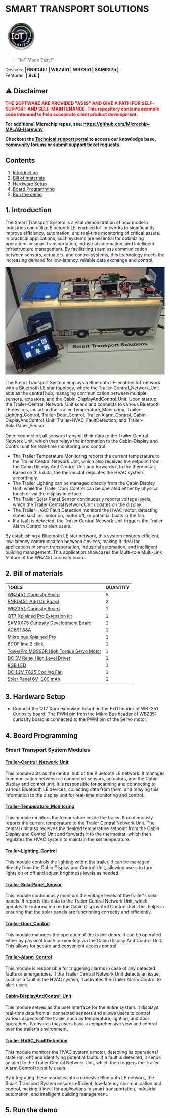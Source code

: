 # SMART TRANSPORT SOLUTIONS

<img src="docs/IoT-Made-Easy-Logo.png" width=100>


> "IoT Made Easy!" 

Devices: **| RNBD451 | WBZ451 | WBZ351 | SAM9X75 |**<br>
Features: **| BLE |**


## ⚠ Disclaimer

<p><span style="color:red"><b>
THE SOFTWARE ARE PROVIDED "AS IS" AND GIVE A PATH FOR SELF-SUPPORT AND SELF-MAINTENANCE. This repository contains example code intended to help accelerate client product development. </br>

For additional Microchip repos, see: <a href="https://github.com/Microchip-MPLAB-Harmony" target="_blank">https://github.com/Microchip-MPLAB-Harmony</a>

Checkout the <a href="https://microchipsupport.force.com/s/" target="_blank">Technical support portal</a> to access our knowledge base, community forums or submit support ticket requests.
</span></p></b>

## Contents

1. [Introduction](#step1)
1. [Bill of materials](#step2)
1. [Hardware Setup](#step3)
1. [Board Programming](#step4)
1. [Run the demo](#step5)

## 1. Introduction<a name="step1">

The Smart Transport System is a vital demonstration of how modern industries can utilize Bluetooth LE-enabled IoT networks to significantly improve efficiency, automation, and real-time monitoring of critical assets. In practical applications, such systems are essential for optimizing operations in smart transportation, industrial automation, and intelligent infrastructure management. By facilitating seamless communication between sensors, actuators, and control systems, this technology meets the increasing demand for low-latency, reliable data exchange and control.

![](docs/Smart_truck.png)

The Smart Transport System employs a Bluetooth LE-enabled IoT network with a Bluetooth LE star topology, where the Trailer-Central_Network_Unit acts as the central hub, managing communication between multiple sensors, actuators, and the Cabin-DisplayAndControl_Unit. Upon startup, the Trailer-Central_Network_Unit scans and connects to various Bluetooth LE devices, including the Trailer-Temperature_Monitoring, Trailer-Lighting_Control, Trailer-Door_Control, Trailer-Alarm_Control, Cabin-DisplayAndControl_Unit, Trailer-HVAC_FaultDetection, and Trailer-SolarPanel_Sensor. 

Once connected, all sensors transmit their data to the Trailer Central Network Unit, which then relays the information to the Cabin-Display and Control unit for real-time monitoring and control. 
- The Trailer Temperature Monitoring reports the current temperature to the Trailer Central Network Unit, which also receives the setpoint from the Cabin Display And Control Unit and forwards it to the thermostat. Based on this data, the thermostat regulates the HVAC system accordingly. 
- The Trailer Lighting can be managed directly from the Cabin Display Unit, while the Trailer Door Control can be operated either by physical touch or via the display interface.
- The Trailer Solar Panel Sensor continuously reports voltage levels, which the Trailer Central Network Unit updates on the display. 
- The Trailer HVAC Fault Detection monitors the HVAC motor, detecting states such as motor on, motor off, or potential faults in the fan. 
- If a fault is detected, the Trailer Central Network Unit triggers the Trailer Alarm Control to alert users. 

By establishing a Bluetooth LE star network, this system ensures efficient, low-latency communication between devices, making it ideal for applications in smart transportation, industrial automation, and intelligent building management. This application showcases the Multi-role Multi-Link feature of the WBZ451 curiosity board.

## 2. Bill of materials<a name="step2">

| TOOLS | QUANTITY |
| :- | :- |
| [WBZ451 Curiosity Board](https://www.microchip.com/en-us/development-tool/ev96b94a) | 5 |
| [RNBD451 Add On Board](https://www.microchip.com/en-us/development-tool/ev25f14a#:~:text=The%20RNBD451%20Add%20On%20Board,%E2%84%A2%20Add%20On%20Bus%20Standard.) | 2 |
| [WBZ351 Curiosity Board](https://www.microchip.com/en-us/development-tool/ev19j06a) | 1 |
| [QT7 Xplained Pro Extension kit](https://www.microchip.com/en-us/development-tool/atqt7-xpro) | 1 |
| [SAM9X75 Curiosity Development Board](https://www.microchip.com/en-us/product/sam9x75) | 1 |
| [AC69T88A](https://www.microchip.com/en-us/development-tool/AC69T88A) | 1 |
| [Mikro bus Xplained Pro](https://www.microchip.com/en-us/development-tool/atmbusadapter-xpro) | 1 |
| [6DOF Imu 2 click](https://www.mikroe.com/6dof-imu-2-click) | 1 |
| [TowerPro MG996R High Torque Servo Motor](https://amzn.in/d/9SRePsy) | 1 |
| [DC 3V Relay High Level Driver](https://amzn.in/d/4CCwwRJ) | 1 |
| [RGB LED](https://amzn.in/d/cmq67zT) | 1 |
| [DC 12V 7025 Cooling Fan](https://amzn.in/d/aeCTyfG) | 1 |
| [Solar Panel 6V-100 mAh](https://amzn.in/d/4BxYQra) | 1 |

## 3. Hardware Setup<a name="step3">

- Connect the QT7 Xpro extension board on the Ext1 header of WBZ351 Curiosity board. The PWM pin from the Mikro Bus header of WBZ351 curiosity board is connected to the PWM pin of the Servo motor.

## 4. Board Programming<a name="step4">

### Smart Transport System Modules

#### [Trailer-Central_Network_Unit](https://github.com/MicrochipTech/SMART_TRANSPORT/tree/main/BLE_StarNetwork_Trailer/Trailer-Central_Network_Unit)
This module acts as the central hub of the Bluetooth LE network. It manages communication between all connected sensors, actuators, and the Cabin display and control unit. It is responsible for scanning and connecting to various Bluetooth LE devices, collecting data from them, and relaying this information to the display unit for real-time monitoring and control.

#### [Trailer-Temperature_Monitoring](https://github.com/MicrochipTech/SMART_TRANSPORT/tree/main/BLE_StarNetwork_Trailer/Trailer-Temperature_Monitoring)
This module monitors the temperature inside the trailer. It continuously reports the current temperature to the Trailer Central Network Unit. The central unit also receives the desired temperature setpoint from the Cabin Display and Control Unit and forwards it to the thermostat, which then regulates the HVAC system to maintain the set temperature.

#### [Trailer-Lighting_Control](https://github.com/MicrochipTech/SMART_TRANSPORT/tree/main/BLE_StarNetwork_Trailer/Trailer-Lighting_Control)
This module controls the lighting within the trailer. It can be managed directly from the Cabin Display and Control Unit, allowing users to turn lights on or off and adjust brightness levels as needed.

#### [Trailer-SolarPanel_Sensor](https://github.com/MicrochipTech/SMART_TRANSPORT/tree/main/BLE_StarNetwork_Trailer/Trailer-SolarPanel_Sensor)
This module continuously monitors the voltage levels of the trailer's solar panels. It reports this data to the Trailer Central Network Unit, which updates the information on the Cabin Display And Control Unit. This helps in ensuring that the solar panels are functioning correctly and efficiently.

#### [Trailer-Door_Control](https://github.com/MicrochipTech/SMART_TRANSPORT/tree/main/BLE_StarNetwork_Trailer/Trailer-Door_Control)
This module manages the operation of the trailer doors. It can be operated either by physical touch or remotely via the Cabin Display And Control Unit. This allows for secure and convenient access control.

#### [Trailer-Alarm_Control](https://github.com/MicrochipTech/RNBD451_HOSTLESS_MODE/blob/main/README.md#to-configure-the-rnbd-remote-module)
This module is responsible for triggering alarms in case of any detected faults or emergencies. If the Trailer Central Network Unit detects an issue, such as a fault in the HVAC system, it activates the Trailer Alarm Control to alert users.

#### [Cabin-DisplayAndControl_Unit]()
This module serves as the user interface for the entire system. It displays real-time data from all connected sensors and allows users to control various aspects of the trailer, such as temperature, lighting, and door operations. It ensures that users have a comprehensive view and control over the trailer's environment.

#### [Trailer-HVAC_FaultDetection]()
This module monitors the HVAC system's motor, detecting its operational state (on, off) and identifying potential faults. If a fault is detected, it sends an alert to the Trailer Central Network Unit, which then triggers the Trailer Alarm Control to notify users.

By integrating these modules into a cohesive Bluetooth LE network, the Smart Transport System ensures efficient, low-latency communication and control, making it ideal for applications in smart transportation, industrial automation, and intelligent building management.

## 5. Run the demo<a name="step5">
